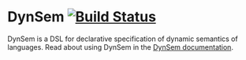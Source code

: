 
# DynSem [![Build Status](https://travis-ci.org/metaborg/dynsem.svg?branch=master)](https://travis-ci.org/metaborg/dynsem)

DynSem is a DSL for declarative specification of dynamic semantics of languages. Read about using DynSem in the [DynSem documentation](http://metaborg.org/en/latest/source/langdev/meta/lang/dynsem/index.html).
